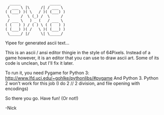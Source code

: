   
	  _____             _____  
	 / ___ \ |\     /| / ___ \   
	( (___) )( \   / )( (___) )  
	 \     /  \ (_) /  \     /   
	 / ___ \   ) _ (   / ___ \   
	( (   ) ) / ( ) \ ( (   ) )   
	( (___) )( /   \ )( (___) )  
	 \_____/ |/     \| \_____/   
Yipee for generated ascii text...  

This is an ascii / ansi editor thingie in the style of 64Pixels. 
Instead of a game however, it is an editor that you can use to draw ascii art.
Some of its code is unclean, but I'll fix it later.

To run it, you need Pygame for Python 3: http://www.lfd.uci.edu/~gohlke/pythonlibs/#pygame
And Python 3. Python 2 won't work for this job (I do 2 // 2 division, and file opening with encodings)

So there you go. Have fun! (Or not!)

-Nick